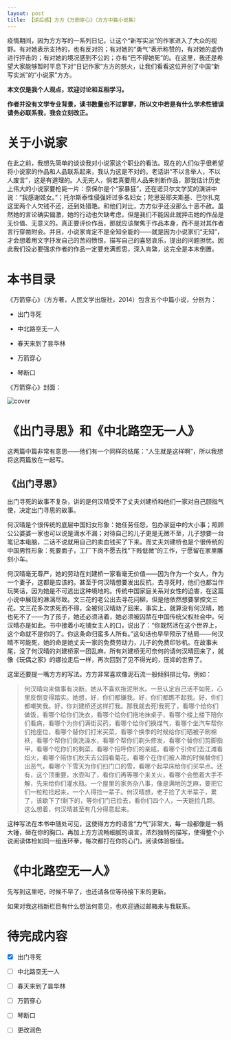 ```yaml
---
layout: post
title: 【读后感】方方《万箭穿心》（方方中篇小说集）
---
```

疫情期间，因为方方写的一系列日记，让这个“新写实派”的作家进入了大众的视野。有对她表示支持的，也有反对的；有对她的“勇气”表示称赞的，有对她的虚伪进行抨击的；有对她的境况感到不公的；亦有“巴不得她死”的。在这里，我还是希望大家能够暂时平息下对“日记作家”方方的怒火，让我们看看这位开创了中国“新写实派”的“小说家”方方。

<!--more-->

**本文仅是我个人观点，欢迎讨论和互相学习。**

**作者并没有文学专业背景，读书数量也不过寥寥，所以文中若是有什么学术性错误请务必联系我，我会立刻改正。**

# 关于小说家
在此之前，我想先简单的谈谈我对小说家这个职业的看法。现在的人们似乎很希望将小说家的作品和人品联系起来，我认为这是不对的。老话讲“不以言举人，不以人废言”，这是有道理的。人无完人，倘若真要用人品来判断作品，那我估计历史上伟大的小说家要枪毙一片：奈保尔是个“家暴狂”，还在诺贝尔文学奖的演讲中说：“我感谢妓女。”；托尔斯泰性侵强奸过多名妇女；陀思妥耶夫斯基、巴尔扎克这里两个人欠钱不还，还到处猎艳。和他们对比，方方似乎还没那么十恶不赦。虽然她的言论确实偏激，她的行动也欠缺考虑，但是我们不能因此就抨击她的作品是无价值、无意义的。真正要评价作品，那就应该聚焦于作品本身，而不是对其作者言行穿凿附会。并且，小说家肯定不是全知全能的——就是因为小说家们“无知”，才会想着用文字抒发自己的苦闷愤恨，描写自己的喜怒哀乐，提出的问题担忧。因此我们没必要强求作者的作品一定要充满哲思，深入肯綮，这完全是本末倒置。

# 本书目录
《万箭穿心》（方方著，人民文学出版社，2014）包含五个中篇小说，分别为：

* 出门寻死

* 中北路空无一人

* 春天来到了昙华林

* 万箭穿心

* 琴断口

《万箭穿心》封面：

![cover](../../../../public/images/fangfangwanjianchuanxin.jpg)

# 《出门寻思》和《中北路空无一人》
这两篇中篇非常有意思——他们有一个同样的结尾：“人生就是这样啊”，所以我想将这两篇放在一起写。

## 《出门寻思》
出门寻死的故事不复杂，讲的是何汉晴受不了丈夫刘建桥和他们一家对自己颐指气使，决定出门寻思的故事。

何汉晴是个很传统的底层中国妇女形象：她任劳任怨，包办家庭中的大小事；照顾公公婆婆一家也可以说是滴水不漏；对待自己的儿子更是无微不至，儿子想要一台笔记本电脑，二话不说就用自己的卖血钱买了下来。而丈夫刘建桥也是个很传统的中国男性形象：死要面子，工厂下岗不愿去找“下贱低微”的工作，宁愿留在家里雕刻小车。

何汉晴毫无尊严，她的劳动在刘建桥一家看毫无价值——因为作为一个女人，作为一个妻子，这都是应该的。甚至于何汉晴想要发出反抗，去寻死时，他们也都当作玩笑话，因为她是不可逃出这种境地的。传统中国家庭关系对女性的迫害，在这篇小说中展现的淋漓尽致。文三花的老公出去寻花问柳，但是他依然想要掌控文三花。文三花多次求死而不得，全被何汉晴劝了回来，事实上，就算没有何汉晴，她也死不了——为了孩子，她还必须活着，她必须被囚禁在中国传统父权社会中。何汉晴亦是如此。书中接着小吃铺女主人的口，说出了：“你既然活在这个世界上，这个命就不是你的了。你这条命归蛮多人所有。”这句话也早早预示了结局——何汉晴不可能死，她的命是她丈夫一家的免费劳动力，儿子的免费印钞机。在故事末尾，没了何汉晴的刘建桥家一团乱麻，所有刘建桥无可奈何的请何汉晴回来了，就像《玩偶之家》的娜拉走后一样，再次回到了见不得光的，压抑的世界了。

这里还要提一嘴方方的写法。方方非常喜欢像泥石流一般倾斜排比句。例如：

> 何汉晴向来做事有决断。她从不喜欢拖泥带水。一旦认定自己活不如死，心里反倒变得踏实。她想，好，你们都嫌我。好，你们都瞧不起我。好，你们都嘲笑我。好，你刘建桥还这样打我。那我就去死!我死了，看哪个给你们做饭，看哪个给你们洗衣，看哪个给你们拖地抹桌子，看哪个楼上楼下陪你们看病，看哪个为你们满街买药，看哪个给你们换煤气，看哪个坐汽车帮你们抢座位，看哪个替你们打米买菜，看哪个换季的时候给你们晒被子刷棉袄，看哪个帮你们倒洗澡水，看哪个帮你们剃头修发，看哪个替你们剪脚指甲，看哪个吃你们的剩菜，看哪个招呼你们的亲戚，看哪个引你们去江滩看焰火，看哪个陪你们秋天去公园看菊花，看哪个在你们被人欺的时候替你们出恶气，看哪个下雪天为你们扫门口的雪，看哪个起早床给你们买早点。还有，这个顶重要，水壶叫了，看你们再等哪个来关火，看哪个会憋着大手不解，先来给你们灌水瓶。一个屋里的家务杂八事，像是满地的芝麻，要把它们一粒粒捡起来，一个人得捡一辈子。何汉晴想，老子捡了大半辈子，累了，该歇下了!剩下的，等你们门已捡去，看你们四个人，一天能捡几颗。这么想着，何汉晴甚至有几分得意起来。

这种写法在本书中随处可见，这使得方方的语言“力气”非常大，每一段都像是一柄大锤，砸在你的胸口。再加上方方流畅细腻的语言，浓烈独特的描写，使得整个小说阅读体检如同一组连环拳，每次都打在你的心门，阅读体验极佳。

# 《中北路空无一人》
先写到这里吧，时候不早了，也还请各位等待接下来的更新。

如果对我这档新栏目有什么想法何意见，也欢迎通过邮箱来与我联系。

# 待完成内容

+ [x] 出门寻死

+ [ ] 中北路空无一人

+ [ ] 春天来到了昙华林

+ [ ] 万箭穿心

+ [ ] 琴断口

+ [ ] 更改润色
